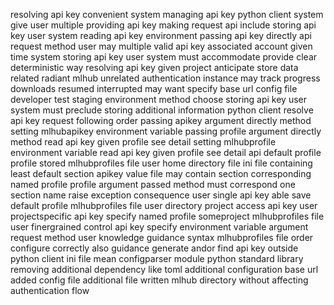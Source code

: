 resolving api key convenient system managing api key python client system give user multiple providing api key making request api include storing api key user system reading api key environment passing api key directly api request method user may multiple valid api key associated account given time system storing api key user system must accommodate provide clear deterministic way resolving api key given project anticipate store data related radiant mlhub unrelated authentication instance may track progress downloads resumed interrupted may want specify base url config file developer test staging environment method choose storing api key user system must preclude storing additional information python client resolve api key request following order passing apikey argument directly method setting mlhubapikey environment variable passing profile argument directly method read api key given profile see detail setting mlhubprofile environment variable read api key given profile see detail api default profile profile stored mlhubprofiles file user home directory file ini file containing least default section apikey value file may contain section corresponding named profile profile argument passed method must correspond one section name raise exception consequence user single api key able save default profile mlhubprofiles file user directory project access api key user projectspecific api key specify named profile someproject mlhubprofiles file user finergrained control api key specify environment variable argument request method user knowledge guidance syntax mlhubprofiles file order configure correctly also guidance generate andor find api key outside python client ini file mean configparser module python standard library removing additional dependency like toml additional configuration base url added config file additional file written mlhub directory without affecting authentication flow